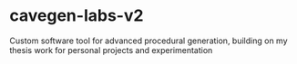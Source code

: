 # cavegen-labs-v2
 Custom software tool for advanced procedural generation, building on my thesis work for personal projects and experimentation
